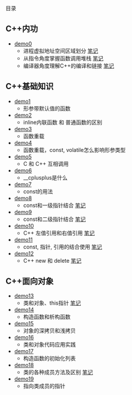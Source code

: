 
目录
## C++内功
- [demo0](demo0)
    - 进程虚拟地址空间区域划分      [笔记](demo0/note1.md)
    - 从指令角度掌握函数调用堆栈    [笔记](demo0/note2.md)
    - 编译器角度理解C++的编译和链接 [笔记](demo0/note3.md)
    
## C++基础知识
- [demo1](demo1)
    - 形参带默认值的函数
- [demo2](demo2)
    - inline内联函数 和 普通函数的区别
- [demo3](demo3)
    - 函数重载
- [demo4](demo4)
    - 函数重载，const, volatile怎么影响形参类型
- [demo5](demo5)
    - C 和 C++ 互相调用
- [demo6](demo6)
    - __cplusplus是什么
- [demo7](demo7)
    - const的用法
- [demo8](demo8)
    - const和一级指针结合   [笔记](demo8/readme.md)
- [demo9](demo9)
    - const和二级指针结合   [笔记](demo9/readme.md)
- [demo10](demo10)
    - C++ 左值引用和右值引用 [笔记](demo10/readme.md)
- [demo11](demo11)
    - const, 指针, 引用的结合使用 [笔记](demo11/readme.md)
- [demo12](demo12)
    - C++ new 和 delete [笔记](demo12/readme.md)

## C++面向对象

- [demo13](demo13)
    - 类和对象、this指针 [笔记](demo13/readme.md)
- [demo14](demo14)
    - 构造函数和析构函数
- [demo15](demo15)
    - 对象的深拷贝和浅拷贝
- [demo16](demo16)
    - 类和对象代码应用实践
- [demo17](demo17)
    - 构造函数的初始化列表
- [demo18](demo18)
    - 类的各种成员方法及区别 [笔记](demo18/readme.md)
- [demo19](demo19)
    - 指向类成员的指针
